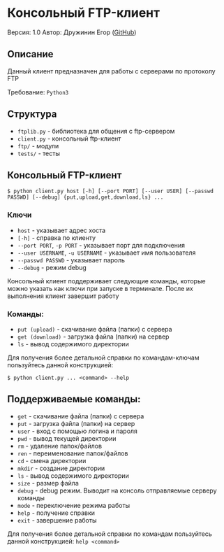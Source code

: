# Консольный FTP-клиент

Версия: 1.0
Автор: Дружинин Егор ([GitHub](http://github.com/RusBoi/))

## Описание

Данный клиент предназначен для работы с серверами по протоколу FTP

Требование: `Python3`

## Структура

+ `ftplib.py` - библиотека для общения с ftp-сервером
+ `client.py` - консольный ftp-клиент
+ `ftp/` - модули
+ `tests/` - тесты


## Консольный FTP-клиент

```
$ python client.py host [-h] [--port PORT] [--user USER] [--passwd PASSWD] [--debug] {put,upload,get,download,ls} ...
```

### Ключи

+  `host` - указывает адрес хоста
+ `[-h]` - справка по клиенту
+  `--port PORT`, `-p PORT` - указывает порт для подключения
+  `--user USERNAME`, `-u USERNAME` - указывает имя пользователя
+ `--passwd PASSWD` - указывает пароль
+ `--debug` - режим debug

Консольный клиент поддерживает следующие команды, которые можно указать как ключи при запуске в терминале. После их выполнения клиент завершит работу

### Команды:

+ `put (upload)` - скачивание файла (папки) с сервера
+ `get (download)` - загрузка файла (папки) на сервер
+ `ls` - вывод содержимого директории

Для получения более детальной справки по командам-ключам пользуйтесь данной конструкцией:

```
$ python client.py ... <command> --help
```

## Поддерживаемые команды:

+ `get` - скачивание файла (папки) с сервера
+ `put` - загрузка файла (папки) на сервер
+ `user` - вход с помощью логина и пароля
+ `pwd` - вывод текущей директории
+ `rm` - удаление папок/файлов
+ `ren` - переименование папок/файлов
+ `cd` - смена директории
+ `mkdir` - создание директории
+ `ls` - вывод содержимого директории
+ `size` - размер файла
+ `debug` - debug режим. Выводит на консоль отправляемые серверу команды
+ `mode` - переключение режима работы
+ `help` - получение справки
+ `exit` - завершение работы

Для получения более детальной справки по командам пользуйтесь данной конструкцией: `help <command>`
